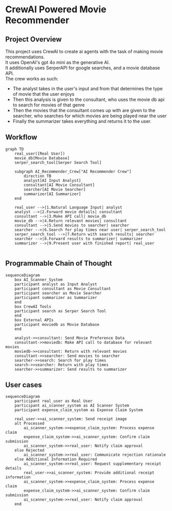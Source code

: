 # CrewAI Powered Movie Recommender

## Project Overview
This project uses CrewAI to create ai agents with the task of making movie recommendations.\
It uses OpenAI's gpt 4o mini as the generative AI.\
It additionally uses SerperAPI for google searches, and a movie database API.\
The crew works as such:
- The analyst takes in the user's input and from that determines the type of movie that the user enjoys
- Then this analysis is given to the consultant, who uses the movie db api to search for movies of that genre
- Then the movies that the consultant comes up with are given to the searcher, who searches for which movies are being played near the user
- Finally the summarizer takes everything and returns it to the user.

## Workflow

```mermaid
graph TD
    real_user([Real User])
    movie_db[Movie Database]
    serper_search_tool[Serper Search Tool]

    subgraph AI_Recommender_Crew["AI Recommender Crew"]
        direction TB
        analyst[AI Input Analyst]
        consultant[AI Movie Consultant]
        searcher[AI Movie Searcher]
        summarizer[AI Summarizer]
    end

    real_user -->|1.Natural Language Input| analyst
    analyst -->|2.Forward movie details| consultant
    consultant -->|3.Make API call| movie_db
    movie_db -->|4.Return relevant movies| consultant
    consultant -->|5.Send movies to searcher| searcher
    searcher -->|6.Search for play times near user| serper_search_tool
    serper_search_tool -->|7.Return with search results| searcher
    searcher -->|8.Forward results to summarizer| summarizer
    summarizer -->|9.Present user with finished report| real_user


```

## Programmable Chain of Thought

```mermaid
sequenceDiagram
    box AI_Scanner_System
    participant analyst as Input Analyst
    participant consultant as Movie Consultant
    participant searcher as Movie Searcher
    participant summarizer as Summarizer
    end
    box CrewAI Tools
    participant search as Serper Search Tool
    end
    box External APIs
    participant moviedb as Movie Database
    end

    analyst->>consultant: Send Movie Preference Data
    consultant->>moviedb: Make API call to database for relevant movies
    moviedb->>consultant: Return with relevant movies
    consultant->>searcher: Send movies to searcher
    searcher->>search: Search for play times
    search->>searcher: Return with play times
    searcher->>summarizer: Send results to summarizer
```

## User cases

```mermaid
sequenceDiagram
    participant real_user as Real User
    participant ai_scanner_system as AI Scanner System
    participant expense_claim_system as Expense Claim System

    real_user->>ai_scanner_system: Send receipt image
    alt Processed
        ai_scanner_system->>expense_claim_system: Process expense claim
        expense_claim_system->>ai_scanner_system: Confirm claim submission
        ai_scanner_system->>real_user: Notify claim approval
    else Rejected
        ai_scanner_system->>real_user: Communicate rejection rationale
    else Additional Information Required
        ai_scanner_system->>real_user: Request supplementary receipt details
        real_user->>ai_scanner_system: Provide additional receipt information
        ai_scanner_system->>expense_claim_system: Process expense claim
        expense_claim_system->>ai_scanner_system: Confirm claim submission
        ai_scanner_system->>real_user: Notify claim approval
    end
```
